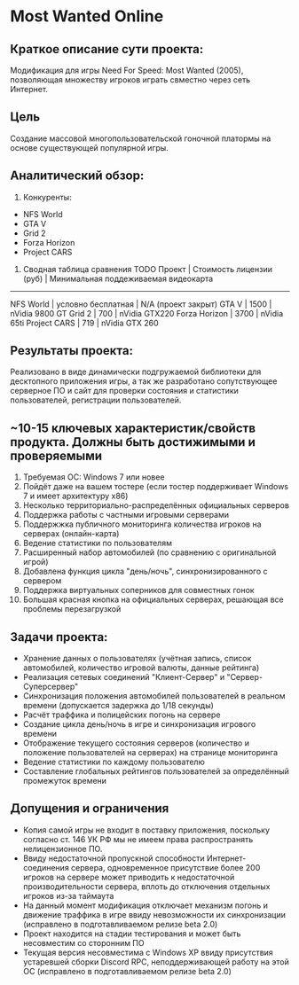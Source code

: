 Most Wanted Online
==================

## Краткое описание сути проекта:
Модификация для игры Need For Speed: Most Wanted (2005), позволяющая множеству игроков играть свместно через сеть Интернет.

## Цель
Создание массовой многопользовательской гоночной платормы на основе существующей популярной игры.

## Аналитический обзор:
1. Конкуренты:
* NFS World
* GTA V
* Grid 2
* Forza Horizon
* Project CARS

1. Сводная таблица сравнения 
TODO
Проект | Стоимость лицензии (руб) | Минимальная поддеживаемая видеокарта
---------------------------------------------------
NFS World | условно бесплатная | N/A (проект закрыт)
GTA V | 1500 | nVidia 9800 GT
Grid 2 | 700 | nVidia GTX220
Forza Horizon | 3700 | nVidia 65ti
Project CARS | 719 | nVidia GTX 260

## Результаты проекта:
Реализовано в виде динамически подгружаемой библиотеки для десктопного приложения игры, а так же разработано сопутствующее серверное ПО и сайт для проверки состояния и статистики пользователей, регистрации пользователей.

## ~10-15 ключевых характеристик/свойств продукта. Должны быть достижимыми и проверяемыми
1. Требуемая ОС: Windows 7 или новее
2. Пойдёт даже на вашем тостере (если тостер поддерживает Windows 7 и имеет архитектуру x86)
3. Несколько территориально-распределённых официальных серверов
4. Поддержка работы с частными игровыми серверами
5. Поддержжка публичного мониторинга количества игроков на серверах (онлайн-карта)
6. Ведение статистики по пользователям
7. Расширенный набор автомобилей (по сравнению с оригинальной игрой)
8. Добавлена функция цикла "день/ночь", синхронизированного с сервером
9. Поддержка виртуальных соперников для совместных гонок
10. Большая красная кнопка на официальных серверах, решающая все проблемы перезагрузкой

## Задачи проекта:
* Хранение данных о пользователях (учётная запись, список автомобилей, количество игровой валюты, данные рейтинга)
* Реализация сетевых соединений "Клиент-Сервер" и "Сервер-Суперсервер"
* Синхронизация положения автомобилей пользователей в реальном времени (допускается задержка до 1/18 секунды)
* Расчёт траффика и полицейских погонь на сервере
* Создание цикла день/ночь в игре и синхронизация игрового времени
* Отображение текущего состояния серверов (количество и положение пользователей на серверах) на странице мониторинга
* Ведение статистики по каждому пользователю
* Составление глобальных рейтингов пользователей за определённый промежуток времени

## Допущения и ограничения
* Копия самой игры не входит в поставку приложения, поскольку согласно ст. 146 УК РФ мы не имеем права распространять нелицензионное ПО.
* Ввиду недостаточной пропускной способности Интернет-соединения сервера, одновременное присутствие более 200 игроков на сервере может приводить к недостаточной производительности сервера, вплоть до отключения отдельных игроков из-за таймаута
* На данный момент модификация отключает механизм погонь и движение траффика в игре ввиду невозможности их синхронизации (исправлено в подготавливаемом релизе beta 2.0)
* Проект находится на стадии тестирования и может быть несовместим со сторонним ПО
* Текущая версия несовместима с Windows XP ввиду присутствия устаревшей сборки Discord RPC, неподдерживающей работу на этой ОС (исправлено в подготавливаемом релизе beta 2.0)
